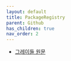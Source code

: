 ```yaml
---
layout: default
title: PackageRegistry
parent: Github
has_children: true
nav_order: 2
---
```


- [그레이들 원문](https://docs.gradle.org/7.6/userguide/userguide.html)
